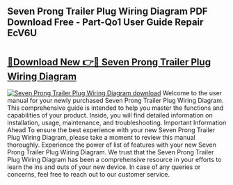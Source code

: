 ## Seven Prong Trailer Plug Wiring Diagram PDF Download Free - Part-Qo1 User Guide Repair EcV6U

# <h2><a href="http://dfhbne.blite.top/?on=Seven+Prong+Trailer+Plug+Wiring+Diagram">🔗Download New 👉🔴 Seven Prong Trailer Plug Wiring Diagram</a></h2>

[![Seven Prong Trailer Plug Wiring Diagram download](https://i.imgur.com/lujVjoI.png)](http://dfhbne.blite.top/?on=Seven+Prong+Trailer+Plug+Wiring+Diagram)
Welcome to the user manual for your newly purchased Seven Prong Trailer Plug Wiring Diagram. This comprehensive guide is intended to help you master the functions and capabilities of your product. Inside, you will find detailed information on installation, usage, maintenance, and troubleshooting. Important Information Ahead To ensure the best experience with your new Seven Prong Trailer Plug Wiring Diagram, please take a moment to review this manual thoroughly. Experience the power of list of features with your new Seven Prong Trailer Plug Wiring Diagram. We trust that the Seven Prong Trailer Plug Wiring Diagram has been a comprehensive resource in your efforts to learn the ins and outs of your new device. In case of any queries or concerns, feel free to reach out to our customer service.
